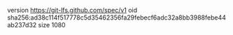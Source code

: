 version https://git-lfs.github.com/spec/v1
oid sha256:ad38c114f517778c5d35462356fa29febecf6adc32a8bb3988febe44ab237d32
size 1080

